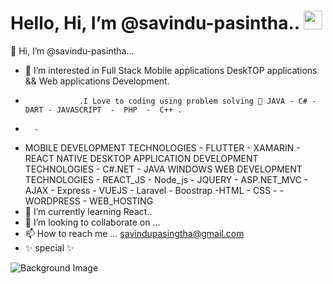 # Hello, Hi, I’m @savindu-pasintha.. <img src="https://raw.githubusercontent.com/MartinHeinz/MartinHeinz/master/wave.gif" width="30px"> 

  👋 Hi, I’m @savindu-pasintha...
- 👀 I’m interested in Full Stack Mobile applications DeskTOP applications && Web applications Development.
-                 .I Love to coding using problem solving 💞️ JAVA - C# - DART - JAVASCRIPT  -  PHP  -  C++ .
-       - 
-   MOBILE DEVELOPMENT TECHNOLOGIES
        - FLUTTER  - XAMARIN -  REACT NATIVE
    DESKTOP APPLICATION DEVELOPMENT TECHNOLOGIES
        - C#.NET  -  JAVA WINDOWS 
    WEB DEVELOPMENT TECHNOLOGIES
        - REACT_JS - Node_js  - JQUERY - ASP.NET_MVC - AJAX - Express - VUEJS - Laravel - Boostrap -HTML - CSS - -WORDPRESS - WEB_HOSTING
- 🌱 I’m currently learning React.. 
- 💞️ I’m looking to collaborate on ...
- 📫 How to reach me ...  savindupasingtha@gmail.com
- ✨ special ✨

<img class="profile-background-image__image relative full-width full-height" id="profile-background-image-target-image" alt="Background Image" src="https://media-exp1.licdn.com/dms/image/C4D16AQHT7eSPgg5Mqg/profile-displaybackgroundimage-shrink_200_800/0/1607756718197?e=1618444800&amp;v=beta&amp;t=cbhAnSUXjaLmeyrFODnICFMy01m-aLWaLQjqtOmOLgw" style="">
